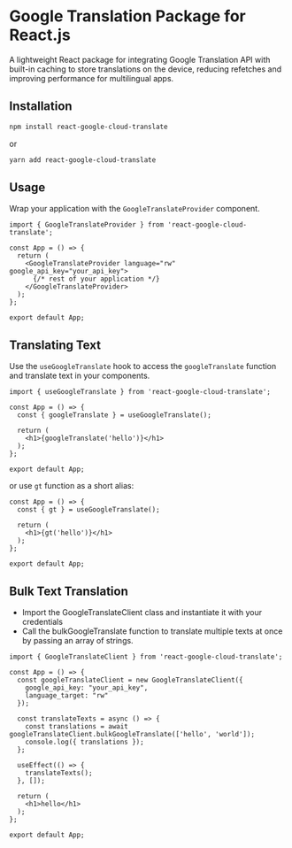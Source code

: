 # Google Translation Package for React.js
A lightweight React package for integrating Google Translation API with built-in caching to store translations on the device, reducing refetches and improving performance for multilingual apps.

## Installation
```bash
npm install react-google-cloud-translate
```
or
```bash
yarn add react-google-cloud-translate
```

## Usage
Wrap your application with the `GoogleTranslateProvider` component.

```tsx
import { GoogleTranslateProvider } from 'react-google-cloud-translate';

const App = () => {
  return (
    <GoogleTranslateProvider language="rw" google_api_key="your_api_key">
      {/* rest of your application */}
    </GoogleTranslateProvider>
  );
};

export default App;
```

## Translating Text
Use the `useGoogleTranslate` hook to access the `googleTranslate` function and translate text in your components.

```tsx
import { useGoogleTranslate } from 'react-google-cloud-translate';

const App = () => {
  const { googleTranslate } = useGoogleTranslate();
  
  return (
    <h1>{googleTranslate('hello')}</h1>
  );
};

export default App;
```

or use `gt` function as a short alias:

```tsx
const App = () => {
  const { gt } = useGoogleTranslate();
  
  return (
    <h1>{gt('hello')}</h1>
  );
};

export default App;

```

## Bulk Text Translation
- Import the GoogleTranslateClient class and instantiate it with your credentials
- Call the bulkGoogleTranslate function to translate multiple texts at once by passing an array of strings.

```tsx
import { GoogleTranslateClient } from 'react-google-cloud-translate';

const App = () => {
  const googleTranslateClient = new GoogleTranslateClient({
    google_api_key: "your_api_key",
    language_target: "rw"
  });

  const translateTexts = async () => {
    const translations = await googleTranslateClient.bulkGoogleTranslate(['hello', 'world']);
    console.log({ translations });
  };

  useEffect(() => {
    translateTexts();
  }, []);
  
  return (
    <h1>hello</h1>
  );
};

export default App;
```
